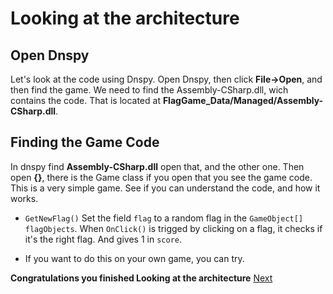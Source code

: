 # Looking at the architecture
## Open Dnspy
Let's look at the code using Dnspy.
Open Dnspy, then click **File->Open**, and then find the game. We need to find the Assembly-CSharp.dll, wich contains the code. That is located at **FlagGame_Data/Managed/Assembly-CSharp.dll**.
## Finding the Game Code
In dnspy find **Assembly-CSharp.dll** open that, and the other one. Then open **{}**, there is the Game class if you open that you see the game code.
This is a very simple game. See if you can understand the code, and how it works.
- `GetNewFlag()` Set the field `flag` to a random flag in the `GameObject[] flagObjects`. When `OnClick()` is trigged by clicking on a flag, it checks if it's the right flag. And gives 1 in `score`.

- If you want to do this on your own game, you can try.

**Congratulations you finished Looking at the architecture**
[Next](https://github.com/bamsestudio/Tutorials/blob/main/unity/modding/Hello_World.md)